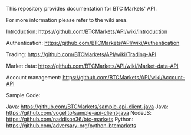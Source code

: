 
This repository provides documentation for BTC Markets' API. 

For more information please refer to the wiki area.  

Introduction:
https://github.com/BTCMarkets/API/wiki/Introduction


Authentication:
https://github.com/BTCMarkets/API/wiki/Authentication


Trading:
https://github.com/BTCMarkets/API/wiki/Trading-API


Market data:
https://github.com/BTCMarkets/API/wiki/Market-data-API
 

Account management:
https://github.com/BTCMarkets/API/wiki/Account-API


Sample Code:

Java: https://github.com/BTCMarkets/sample-api-client-java
Java: https://github.com/vogelito/sample-api-client-java
NodeJS: https://github.com/naddison36/btc-markets
Python: https://github.com/adversary-org/python-btcmarkets


